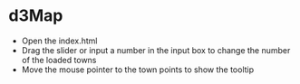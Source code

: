 # d3Map
* Open the index.html
* Drag the slider or input a number in the input box to change the number of the loaded towns
* Move the mouse pointer to the town points to show the tooltip
